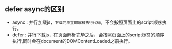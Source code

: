 ## defer async的区别

- async : 并行加载js，`下载完毕立即解释执行代码`，不会按照页面上的script顺序执行。
- defer : 并行下载js，在页面解析完毕之后，会按照页面上的script标签的顺序执行,同时会在document的DOMContentLoaded之前执行。

